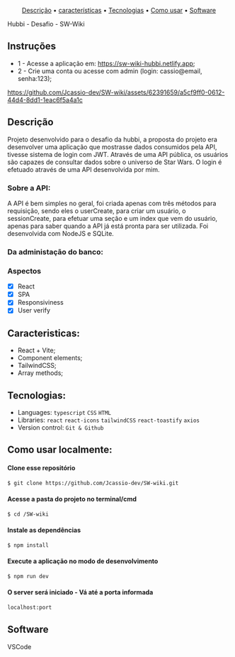 <p align="center">
 <a href="#Description">Descrição</a> •
 <a href="#Features">características</a> • 
 <a href="#Technologies">Tecnologias</a> •
 <a href="#How to use">Como usar</a> •
 <a href="#Software">Software</a> 
</p>

Hubbi - Desafio - SW-Wiki

## Instruções
- 1 - Acesse a aplicação em: https://sw-wiki-hubbi.netlify.app;
- 2 - Crie uma conta ou acesse com admin (login: cassio@email, senha:123);

</div>
<div id="Description">
 
https://github.com/Jcassio-dev/SW-wiki/assets/62391659/a5cf9ff0-0612-44d4-8dd1-1eac6f5a4a1c

## Descrição

Projeto desenvolvido para o desafio da hubbi, a proposta do projeto era desenvolver uma aplicação que mostrasse dados consumidos pela API, tivesse sistema de login com JWT. Através de uma API pública, os usuários são capazes de consultar dados sobre o universo de Star Wars. O login é efetuado através de uma API desenvolvida por mim.

### Sobre a API:
A API é bem simples no geral, foi criada apenas com três métodos para requisição, sendo eles o userCreate, para criar um usuário, o sessionCreate, para efetuar uma seção e um index que vem do usuário, apenas para saber quando a API já está pronta para ser utilizada. Foi desenvolvida com NodeJS e SQLite.

### Da administação do banco:
</div> 
<div id="Features">

### Aspectos

- [x] React
- [x] SPA
- [x] Responsiviness
- [x] User verify

</div>
<div id="Characteristics">

## Caracteristicas:
- React + Vite;
- Component elements;
- TailwindCSS;
- Array methods;

</div>
<div id="Technologies">

## Tecnologias:

- Languages: `typescript` `CSS` `HTML`
- Libraries: `react` `react-icons` `tailwindCSS` `react-toastify` `axios`
- Version control: `Git & Github`

</div>
<div id="How to use">

## Como usar localmente:

#### Clone esse repositório

```bash
$ git clone https://github.com/Jcassio-dev/SW-wiki.git
```

#### Acesse a pasta do projeto no terminal/cmd

```bash
$ cd /SW-wiki
```

#### Instale as dependências

```bash
$ npm install
```

#### Execute a aplicação no modo de desenvolvimento

```bash
$ npm run dev
```
#### O server será iniciado - Vá até a porta informada
```bash
localhost:port
```
</div>
<div id="Software">

## Software

VSCode
</div>

